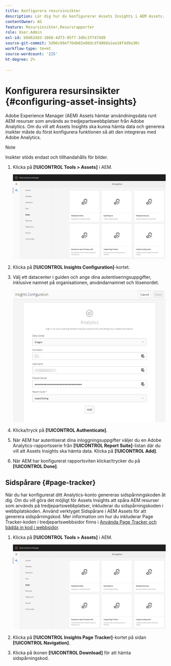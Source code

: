 ```yaml
---
title: Konfigurera resursinsikter
description: Lär dig hur du konfigurerar Assets Insights i AEM Assets.
contentOwner: AG
feature: Resursinsikter,Resursrapporter
role: User,Admin
exl-id: b0d62dd3-1868-4d73-95f7-3d6c3ff474d9
source-git-commit: 5d96c09ef764b02e08dcdf480da1ee18f4d9a30c
workflow-type: tm+mt
source-wordcount: '225'
ht-degree: 2%

---
```


# Konfigurera resursinsikter {#configuring-asset-insights}

Adobe Experience Manager (AEM) Assets hämtar användningsdata runt AEM resurser som används av tredjepartswebbplatser från Adobe Analytics. Om du vill att Assets Insights ska kunna hämta data och generera insikter måste du först konfigurera funktionen så att den integreras med Adobe Analytics.

>[!NOTE]
>
>Insikter stöds endast och tillhandahålls för bilder.

1. Klicka på **[!UICONTROL Tools > Assets]** i AEM.

   ![chlimage_1-210](assets/chlimage_1-210.png)

1. Klicka på **[!UICONTROL Insights Configuration]**-kortet.
1. Välj ett datacenter i guiden och ange dina autentiseringsuppgifter, inklusive namnet på organisationen, användarnamnet och lösenordet.

   ![chlimage_1-211](assets/insights_config2.png)

1. Klicka/tryck på **[!UICONTROL Authenticate]**.
1. När AEM har autentiserat dina inloggningsuppgifter väljer du en Adobe Analytics-rapportsserie från **[!UICONTROL Report Suite]**-listan där du vill att Assets Insights ska hämta data. Klicka på **[!UICONTROL Add]**.
1. När AEM har konfigurerat rapportsviten klickar/trycker du på **[!UICONTROL Done]**.

## Sidspårare {#page-tracker}

När du har konfigurerat ditt Analytics-konto genereras sidspårningskoden åt dig. Om du vill göra det möjligt för Assets Insights att spåra AEM resurser som används på tredjepartswebbplatser, inkluderar du sidspårningskoden i webbplatskoden. Använd verktyget Sidspårare i AEM Assets för att generera sidspårningskod. Mer information om hur du inkluderar Page Tracker-koden i tredjepartswebbsidor finns i [Använda Page Tracker och bädda in kod i webbsidor](touch-ui-using-page-tracker.md).

1. Klicka på **[!UICONTROL Tools > Assets]** i AEM.

   ![chlimage_1-214](assets/chlimage_1-214.png)

1. Klicka på **[!UICONTROL Insights Page Tracker]**-kortet på sidan **[!UICONTROL Navigation]**.
1. Klicka på ikonen **[!UICONTROL Download]** för att hämta sidspårningskod.
